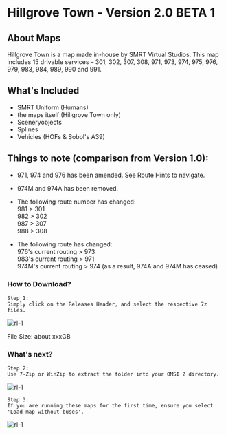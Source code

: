# Hillgrove Town - Version 2.0 BETA 1

## About Maps
Hillgrove Town is a map made in-house by SMRT Virtual Studios. This map includes 15 drivable services – 301, 302, 307, 308, 971, 973, 974, 975, 976, 979, 983, 984, 989, 990 and 991.

## What's Included
- SMRT Uniform (Humans)
- the maps itself (Hillgrove Town only)
- Sceneryobjects
- Splines
- Vehicles (HOFs & Sobol's A39)

## Things to note (comparison from Version 1.0):
- 971, 974 and 976 has been amended. See Route Hints to navigate.
- 974M and 974A has been removed.
- The following route number has changed:
<br /> 981 > 301
<br /> 982 > 302
<br /> 987 > 307
<br /> 988 > 308

- The following route has changed:
<br /> 976's current routing > 973
<br /> 983's current routing > 971
<br /> 974M's current routing > 974 (as a result, 974A and 974M has ceased)

### How to Download?
```
Step 1:
Simply click on the Releases Header, and select the respective 7z files.
```
![rl-1](https://user-images.githubusercontent.com/77185714/157461775-f0d10b59-3808-4d06-b5d4-e503b9f684c3.png)

File Size: about xxxGB

### What's next?
```
Step 2:
Use 7-Zip or WinZip to extract the folder into your OMSI 2 directory.
```
![rl-1](https://user-images.githubusercontent.com/77185714/155873960-e2f69490-2fdb-45da-a02a-5c7fa911b87a.png)

```
Step 3:
If you are running these maps for the first time, ensure you select 'Load map without buses'.
```
![rl-1](https://user-images.githubusercontent.com/77185714/155873705-4275bc3a-98c4-4665-baf2-456916cc9631.png)


